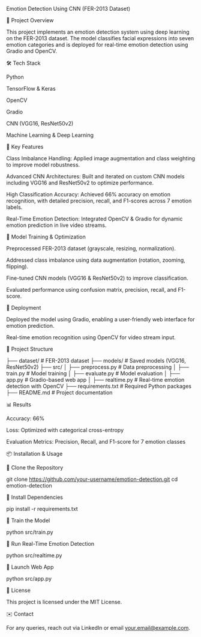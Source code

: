 Emotion Detection Using CNN (FER-2013 Dataset)

📌 Project Overview

This project implements an emotion detection system using deep learning on the FER-2013 dataset. The model classifies facial expressions into seven emotion categories and is deployed for real-time emotion detection using Gradio and OpenCV.

🛠️ Tech Stack

Python

TensorFlow & Keras

OpenCV

Gradio

CNN (VGG16, ResNet50v2)

Machine Learning & Deep Learning

🎯 Key Features

Class Imbalance Handling: Applied image augmentation and class weighting to improve model robustness.

Advanced CNN Architectures: Built and iterated on custom CNN models including VGG16 and ResNet50v2 to optimize performance.

High Classification Accuracy: Achieved 66% accuracy on emotion recognition, with detailed precision, recall, and F1-scores across 7 emotion labels.

Real-Time Emotion Detection: Integrated OpenCV & Gradio for dynamic emotion prediction in live video streams.

🚀 Model Training & Optimization

Preprocessed FER-2013 dataset (grayscale, resizing, normalization).

Addressed class imbalance using data augmentation (rotation, zooming, flipping).

Fine-tuned CNN models (VGG16 & ResNet50v2) to improve classification.

Evaluated performance using confusion matrix, precision, recall, and F1-score.

📌 Deployment

Deployed the model using Gradio, enabling a user-friendly web interface for emotion prediction.

Real-time emotion recognition using OpenCV for video stream input.

📂 Project Structure

├── dataset/                 # FER-2013 dataset
├── models/                  # Saved models (VGG16, ResNet50v2)
├── src/
│   ├── preprocess.py        # Data preprocessing
│   ├── train.py             # Model training
│   ├── evaluate.py          # Model evaluation
│   ├── app.py               # Gradio-based web app
│   ├── realtime.py          # Real-time emotion detection with OpenCV
├── requirements.txt         # Required Python packages
├── README.md                # Project documentation

📊 Results

Accuracy: 66%

Loss: Optimized with categorical cross-entropy

Evaluation Metrics: Precision, Recall, and F1-score for 7 emotion classes

📦 Installation & Usage

🔹 Clone the Repository

git clone https://github.com/your-username/emotion-detection.git
cd emotion-detection

🔹 Install Dependencies

pip install -r requirements.txt

🔹 Train the Model

python src/train.py

🔹 Run Real-Time Emotion Detection

python src/realtime.py

🔹 Launch Web App

python src/app.py

📜 License

This project is licensed under the MIT License.

✉️ Contact

For any queries, reach out via LinkedIn or email your.email@example.com.
